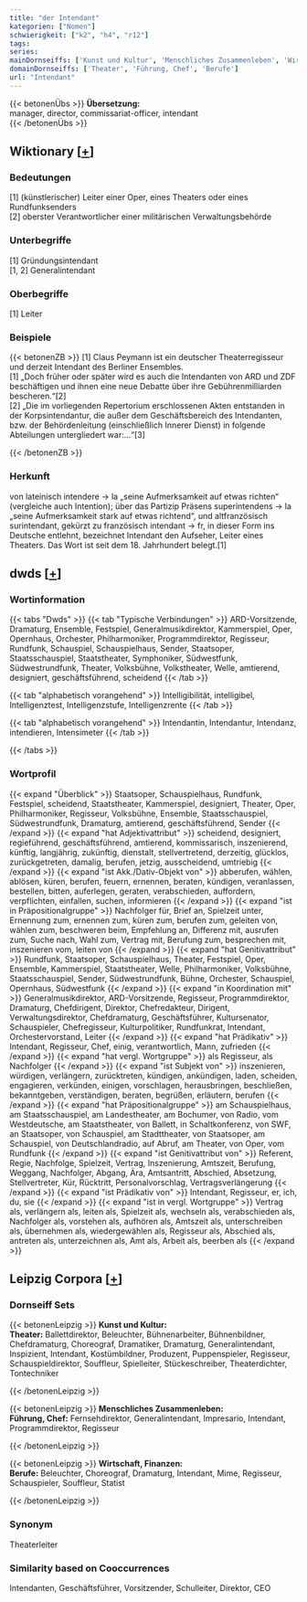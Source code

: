 ```yaml
---
title: "der Intendant"
kategorien: ["Nomen"]
schwierigkeit: ["k2", "h4", "r12"]
tags:
series:
mainDornseiffs: ['Kunst und Kultur', 'Menschliches Zusammenleben', 'Wirtschaft, Finanzen']
domainDornseiffs: ['Theater', 'Führung, Chef', 'Berufe']
url: "Intendant"
---
```


{{< betonenÜbs >}}
**Übersetzung:**  
manager, director, commissariat-officer, intendant  
{{< /betonenÜbs >}}

## Wiktionary [[+](https://de.wiktionary.org/wiki/Intendant)]

### Bedeutungen
[1] (künstlerischer) Leiter einer Oper, eines Theaters oder eines Rundfunksenders  
[2] oberster Verantwortlicher einer militärischen Verwaltungsbehörde  

### Unterbegriffe
[1] Gründungsintendant  
[1, 2] Generalintendant  

### Oberbegriffe
[1] Leiter  

### Beispiele
{{< betonenZB >}}
[1] Claus Peymann ist ein deutscher Theaterregisseur und derzeit Intendant des Berliner Ensembles.  
[1] „Doch früher oder später wird es auch die Intendanten von ARD und ZDF beschäftigen und ihnen eine neue Debatte über ihre Gebührenmilliarden bescheren.“[2]  
[2] „Die im vorliegenden Repertorium erschlossenen Akten entstanden in der Korpsintendantur, die außer dem Geschäftsbereich des Intendanten, bzw. der Behördenleitung (einschließlich Innerer Dienst) in folgende Abteilungen untergliedert war:…“[3]  

{{< /betonenZB >}}
### Herkunft
von lateinisch intendere → la „seine Aufmerksamkeit auf etwas richten“ (vergleiche auch Intention); über das Partizip Präsens superintendens → la „seine Aufmerksamkeit stark auf etwas richtend“, und altfranzösisch surintendant, gekürzt zu französisch intendant → fr, in dieser Form ins Deutsche entlehnt, bezeichnet Intendant den Aufseher, Leiter eines Theaters. Das Wort ist seit dem 18. Jahrhundert belegt.[1]  



## dwds [[+](https://www.dwds.de/wb/Intendant)]

### Wortinformation
{{< tabs "Dwds" >}}
{{< tab "Typische Verbindungen" >}}
ARD-Vorsitzende, Dramaturg, Ensemble, Festspiel, Generalmusikdirektor, Kammerspiel, Oper, Opernhaus, Orchester, Philharmoniker, Programmdirektor, Regisseur, Rundfunk, Schauspiel, Schauspielhaus, Sender, Staatsoper, Staatsschauspiel, Staatstheater, Symphoniker, Südwestfunk, Südwestrundfunk, Theater, Volksbühne, Volkstheater, Welle, amtierend, designiert, geschäftsführend, scheidend
{{< /tab >}}

{{< tab "alphabetisch vorangehend" >}}
Intelligibilität, intelligibel, Intelligenztest, Intelligenzstufe, Intelligenzrente
{{< /tab >}}

{{< tab "alphabetisch vorangehend" >}}
Intendantin, Intendantur, Intendanz, intendieren, Intensimeter
{{< /tab >}}

{{< /tabs >}}

### Wortprofil
{{< expand "Überblick" >}} Staatsoper, Schauspielhaus, Rundfunk, Festspiel, scheidend, Staatstheater, Kammerspiel, designiert, Theater, Oper, Philharmoniker, Regisseur, Volksbühne, Ensemble, Staatsschauspiel, Südwestrundfunk, Dramaturg, amtierend, geschäftsführend, Sender {{< /expand >}}
{{< expand "hat Adjektivattribut" >}} scheidend, designiert, regieführend, geschäftsführend, amtierend, kommissarisch, inszenierend, künftig, langjährig, zukünftig, dienstalt, stellvertretend, derzeitig, glücklos, zurückgetreten, damalig, berufen, jetzig, ausscheidend, umtriebig {{< /expand >}}
{{< expand "ist Akk./Dativ-Objekt von" >}} abberufen, wählen, ablösen, küren, berufen, feuern, ernennen, beraten, kündigen, veranlassen, bestellen, bitten, auferlegen, geraten, verabschieden, auffordern, verpflichten, einfallen, suchen, informieren {{< /expand >}}
{{< expand "ist in Präpositionalgruppe" >}} Nachfolger für, Brief an, Spielzeit unter, Ernennung zum, ernennen zum, küren zum, berufen zum, geleiten von, wählen zum, beschweren beim, Empfehlung an, Differenz mit, ausrufen zum, Suche nach, Wahl zum, Vertrag mit, Berufung zum, besprechen mit, inszenieren vom, leiten von {{< /expand >}}
{{< expand "hat Genitivattribut" >}} Rundfunk, Staatsoper, Schauspielhaus, Theater, Festspiel, Oper, Ensemble, Kammerspiel, Staatstheater, Welle, Philharmoniker, Volksbühne, Staatsschauspiel, Sender, Südwestrundfunk, Bühne, Orchester, Schauspiel, Opernhaus, Südwestfunk {{< /expand >}}
{{< expand "in Koordination mit" >}} Generalmusikdirektor, ARD-Vorsitzende, Regisseur, Programmdirektor, Dramaturg, Chefdirigent, Direktor, Chefredakteur, Dirigent, Verwaltungsdirektor, Chefdramaturg, Geschäftsführer, Kultursenator, Schauspieler, Chefregisseur, Kulturpolitiker, Rundfunkrat, Intendant, Orchestervorstand, Leiter {{< /expand >}}
{{< expand "hat Prädikativ" >}} Intendant, Regisseur, Chef, einig, verantwortlich, Mann, zufrieden {{< /expand >}}
{{< expand "hat vergl. Wortgruppe" >}} als Regisseur, als Nachfolger {{< /expand >}}
{{< expand "ist Subjekt von" >}} inszenieren, würdigen, verlängern, zurücktreten, kündigen, ankündigen, laden, scheiden, engagieren, verkünden, einigen, vorschlagen, herausbringen, beschließen, bekanntgeben, verständigen, beraten, begrüßen, erläutern, berufen {{< /expand >}}
{{< expand "hat Präpositionalgruppe" >}} am Schauspielhaus, am Staatsschauspiel, am Landestheater, am Bochumer, von Radio, vom Westdeutsche, am Staatstheater, von Ballett, in Schaltkonferenz, von SWF, an Staatsoper, von Schauspiel, am Stadttheater, von Staatsoper, am Schauspiel, von Deutschlandradio, auf Abruf, am Theater, von Oper, vom Rundfunk {{< /expand >}}
{{< expand "ist Genitivattribut von" >}} Referent, Regie, Nachfolge, Spielzeit, Vertrag, Inszenierung, Amtszeit, Berufung, Weggang, Nachfolger, Abgang, Ära, Amtsantritt, Abschied, Absetzung, Stellvertreter, Kür, Rücktritt, Personalvorschlag, Vertragsverlängerung {{< /expand >}}
{{< expand "ist Prädikativ von" >}} Intendant, Regisseur, er, ich, du, sie {{< /expand >}}
{{< expand "ist in vergl. Wortgruppe" >}} Vertrag als, verlängern als, leiten als, Spielzeit als, wechseln als, verabschieden als, Nachfolger als, vorstehen als, aufhören als, Amtszeit als, unterschreiben als, übernehmen als, wiedergewählen als, Regisseur als, Abschied als, antreten als, unterzeichnen als, Amt als, Arbeit als, beerben als {{< /expand >}}

## Leipzig Corpora [[+](https://corpora.uni-leipzig.de/en/res?word=Intendant&corpusId=deu_newscrawl-public_2018)]

### Dornseiff Sets
{{< betonenLeipzig >}}
**Kunst und Kultur:**  
**Theater:** Ballettdirektor, Beleuchter, Bühnenarbeiter, Bühnenbildner, Chefdramaturg, Choreograf, Dramatiker, Dramaturg, Generalintendant, Inspizient, Intendant, Kostümbildner, Produzent, Puppenspieler, Regisseur, Schauspieldirektor, Souffleur, Spielleiter, Stückeschreiber, Theaterdichter, Tontechniker  

{{< /betonenLeipzig >}}


{{< betonenLeipzig >}}
**Menschliches Zusammenleben:**  
**Führung, Chef:** Fernsehdirektor, Generalintendant, Impresario, Intendant, Programmdirektor, Regisseur  

{{< /betonenLeipzig >}}


{{< betonenLeipzig >}}
**Wirtschaft, Finanzen:**  
**Berufe:** Beleuchter, Choreograf, Dramaturg, Intendant, Mime, Regisseur, Schauspieler, Souffleur, Statist  

{{< /betonenLeipzig >}}

### Synonym
Theaterleiter


### Similarity based on Cooccurrences
Intendanten, Geschäftsführer, Vorsitzender, Schulleiter, Direktor, CEO

